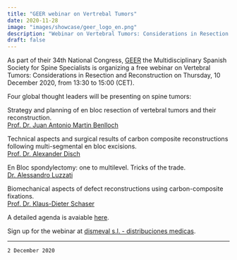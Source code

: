 ```yaml
---
title: "GEER webinar on Vertrebal Tumors"
date: 2020-11-28
image: "images/showcase/geer_logo_en.png"
description: "Webinar on Vertebral Tumors: Considerations in Resection and Reconstruction"
draft: false
---
```


As part of their 34th National Congress, [GEER](https://www.ncbi.nlm.nih.gov/pmc/articles/PMC3175830/) the Multidisciplinary Spanish Society for Spine Specialists is organizing a free webinar on Vertebral Tumors: Considerations in Resection and Reconstruction on Thursday, 10 December 2020, from 13:30 to 15:00 (CET).

<!--more-->

Four global thought leaders will be presenting on spine tumors:
  
Strategy and planning of en bloc resection of vertebral tumors and their reconstruction.  
[Prof. Dr. Juan Antonio Martin Benlloch](https://www.researchgate.net/profile/Juan_Antonio_Martin-Benlloch)

Technical aspects and surgical results of carbon composite reconstructions following multi-segmental en bloc excisions.  
[Prof. Dr. Alexander Disch](https://www.researchgate.net/profile/Alexander_Disch)

En Bloc spondylectomy: one to multilevel. Tricks of the trade.  
[Dr. Alessandro Luzzati](https://www.gsdinternational.com/static/upload/cv_/cv_luzzatialessandro_iog.pdf)

Biomechanical aspects of defect reconstructions using carbon-composite fixations.  
[Prof. Dr. Klaus-Dieter Schaser](https://www.leading-medicine-guide.com/en/medical-experts/klaus-dieter-schaser-dresden)

A detailed agenda is avaiable [here](https://www.dropbox.com/s/y4lac3v76qxvnro/Programa%20Webinar%20GEER%20Dismeval%202020.pdf?dl=0). 

Sign up for the webinar at [dismeval s.l. - distribuciones medicas](http://dismeval.com/registro-webinar).

---

`2 December 2020`
